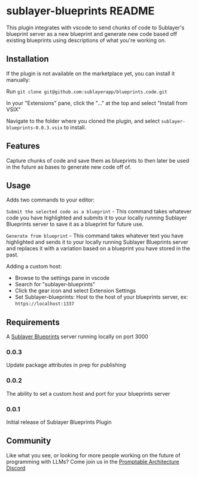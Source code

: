 # sublayer-blueprints README

This plugin integrates with vscode to send chunks of code to Sublayer's
blueprint server as a new blueprint and generate new code based off existing
blueprints using descriptions of what you're working on.

## Installation

If the plugin is not available on the marketplace yet, you can install it
manually:

Run `git clone git@github.com:sublayerapp/blueprints.code.git`

In your "Extensions" pane, click the "..." at the top and select "Install from
VSIX" 

Navigate to the folder where you cloned the plugin, and select
`sublayer-blueprints-0.0.3.vsix` to install.

## Features

Capture chunks of code and save them as blueprints to then later be used in the
future as bases to generate new code off of.

## Usage

Adds two commands to your editor:

`Submit the selected code as a blueprint` - This command takes whatever code you
have highlighted and submits it to your locally running Sublayer Blueprints
server to save it as a blueprint for future use.

`Generate from blueprint` - This command takes whatever text you have
highlighted and sends it to your locally running Sublayer Blueprints server and
replaces it with a variation based on a blueprint you have stored in the past.

Adding a custom host:
- Browse to the settings pane in vscode
- Search for "sublayer-blueprints"
- Click the gear icon and select Extension Settings
- Set Sublayer-blueprints: Host to the host of your blueprints server, ex:
  `https://localhost:1337`


## Requirements

A [Sublayer Blueprints](https://github.com/sublayerapp/blueprints) server running locally on port 3000


### 0.0.3

Update package attributes in prep for publishing

### 0.0.2

The ability to set a custom host and port for your blueprints server

### 0.0.1

Initial release of Sublayer Blueprints Plugin

## Community

Like what you see, or looking for more people working on the future of
programming with LLMs? Come join us in the [Promptable Architecture
Discord](https://discord.gg/sjTJszPwXt)
